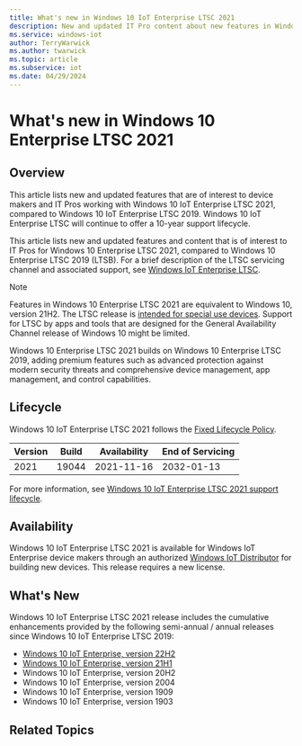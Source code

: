 ```yaml
---
title: What's new in Windows 10 IoT Enterprise LTSC 2021
description: New and updated IT Pro content about new features in Windows 10 Enterprise LTSC 2021.
ms.service: windows-iot
author: TerryWarwick
ms.author: twarwick
ms.topic: article
ms.subservice: iot
ms.date: 04/29/2024
---
```


# What's new in Windows 10 Enterprise LTSC 2021

## Overview

This article lists new and updated features that are of interest to device makers and IT Pros working with Windows 10 IoT Enterprise LTSC 2021, compared to Windows 10 IoT Enterprise LTSC 2019. Windows 10 IoT Enterprise LTSC will continue to offer a 10-year support lifecycle.

This article lists new and updated features and content that is of interest to IT Pros for Windows 10 Enterprise LTSC 2021, compared to Windows 10 Enterprise LTSC 2019 (LTSB). For a brief description of the LTSC servicing channel and associated support, see [Windows IoT Enterprise LTSC](Windows-IoT-Enterprise-LTSC.md).

> [!NOTE]
> Features in Windows 10 Enterprise LTSC 2021 are equivalent to Windows 10, version 21H2.
> The LTSC release is [intended for special use devices](https://techcommunity.microsoft.com/t5/Windows-IT-Pro-Blog/LTSC-What-is-it-and-when-should-it-be-used/ba-p/293181). Support for LTSC by apps and tools that are designed for the General Availability Channel release of Windows 10 might be limited.

Windows 10 Enterprise LTSC 2021 builds on Windows 10 Enterprise LTSC 2019, adding premium features such as advanced protection against modern security threats and comprehensive device management, app management, and control capabilities.

## Lifecycle

Windows 10 IoT Enterprise LTSC 2021 follows the [Fixed Lifecycle Policy](/lifecycle/policies/fixed).

| Version | Build  | Availability | End of Servicing |
| --- | --- | --- | --- |
| 2021 | 19044 | 2021-11-16 | 2032-01-13 |

For more information, see [Windows 10 IoT Enterprise LTSC 2021 support lifecycle](/lifecycle/products/windows-10-iot-enterprise-ltsc-2021).

## Availability

Windows 10 IoT Enterprise LTSC 2021 is available for Windows IoT Enterprise device makers through an authorized [Windows IoT Distributor](https://aka.ms/IoTDistributorList) for building new devices.  This release requires a new license.

## What's New

Windows 10 IoT Enterprise LTSC 2021 release includes the cumulative enhancements provided by the following semi-annual / annual releases since Windows 10 IoT Enterprise LTSC 2019:

- [Windows 10 IoT Enterprise, version 22H2](Windows-10-IoT-Enterprise-22H2.md)
- [Windows 10 IoT Enterprise, version 21H1](Windows-10-IoT-Enterprise-21H2.md)
- Windows 10 IoT Enterprise, version 20H2
- Windows 10 IoT Enterprise, version 2004
- Windows 10 IoT Enterprise, version 1909
- Windows 10 IoT Enterprise, version 1903

## Related Topics
